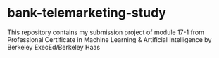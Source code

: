 # bank-telemarketing-study
This repository contains my submission project of module 17-1 from Professional Certificate in Machine Learning &amp; Artificial Intelligence by Berkeley ExecEd/Berkeley Haas
